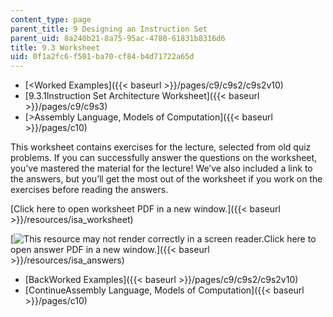 ```yaml
---
content_type: page
parent_title: 9 Designing an Instruction Set
parent_uid: 8a240b21-8a75-95ac-4780-61831b8316d6
title: 9.3 Worksheet
uid: 0f1a2fc6-f501-ba70-cf84-b4d71722a65d
---
```


*   [<Worked Examples]({{< baseurl >}}/pages/c9/c9s2/c9s2v10)
*   [9.3.1Instruction Set Architecture Worksheet]({{< baseurl >}}/pages/c9/c9s3)
*   [\>Assembly Language, Models of Computation]({{< baseurl >}}/pages/c10)

This worksheet contains exercises for the lecture, selected from old quiz problems. If you can successfully answer the questions on the worksheet, you’ve mastered the material for the lecture! We’ve also included a link to the answers, but you’ll get the most out of the worksheet if you work on the exercises before reading the answers.

[Click here to open worksheet PDF in a new window.]({{< baseurl >}}/resources/isa_worksheet)

[![This resource may not render correctly in a screen reader.](/images/inacessible.gif)Click here to open answer PDF in a new window.]({{< baseurl >}}/resources/isa_answers)

*   [BackWorked Examples]({{< baseurl >}}/pages/c9/c9s2/c9s2v10)
*   [ContinueAssembly Language, Models of Computation]({{< baseurl >}}/pages/c10)